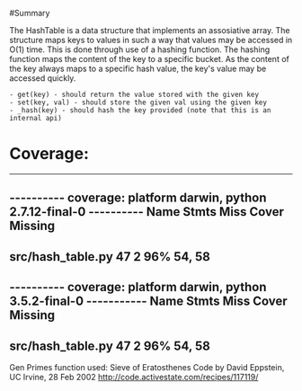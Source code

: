 #Summary

The HashTable is a data structure that implements an
assosiative array. The structure maps keys to values
in such a way that values may be accessed in O(1) time.
This is done through use of a hashing function.
The hashing function maps the content of the key to
a specific bucket. As the content of the key always
maps to a specific hash value, the key's value may
be accessed quickly.

    - get(key) - should return the value stored with the given key
    - set(key, val) - should store the given val using the given key
    - _hash(key) - should hash the key provided (note that this is an internal api)


# Coverage:

-----------------------------------------------------------
---------- coverage: platform darwin, python 2.7.12-final-0 ----------
Name                          Stmts   Miss  Cover   Missing
-----------------------------------------------------------
src/hash_table.py                47      2    96%   54, 58
-----------------------------------------------------------
---------- coverage: platform darwin, python 3.5.2-final-0 -----------
Name                          Stmts   Miss  Cover   Missing
-----------------------------------------------------------
src/hash_table.py                47      2    96%   54, 58
-----------------------------------------------------------

Gen Primes function used:
Sieve of Eratosthenes
Code by David Eppstein, UC Irvine, 28 Feb 2002
http://code.activestate.com/recipes/117119/
